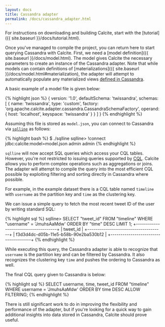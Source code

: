 ```yaml
---
layout: docs
title: Cassandra adapter
permalink: /docs/cassandra_adapter.html
---
```

<!--
{% comment %}
Licensed to the Apache Software Foundation (ASF) under one or more
contributor license agreements.  See the NOTICE file distributed with
this work for additional information regarding copyright ownership.
The ASF licenses this file to you under the Apache License, Version 2.0
(the "License"); you may not use this file except in compliance with
the License.  You may obtain a copy of the License at

http://www.apache.org/licenses/LICENSE-2.0

Unless required by applicable law or agreed to in writing, software
distributed under the License is distributed on an "AS IS" BASIS,
WITHOUT WARRANTIES OR CONDITIONS OF ANY KIND, either express or implied.
See the License for the specific language governing permissions and
limitations under the License.
{% endcomment %}
-->

For instructions on downloading and building Calcite, start with the
[tutorial]({{ site.baseurl }}/docs/tutorial.html).

Once you've managed to compile the project, you can return here to
start querying Cassandra with Calcite.  First, we need a
[model definition]({{ site.baseurl }}/docs/model.html).
The model gives Calcite the necessary parameters to create an instance
of the Cassandra adapter. Note that while models can contain
definitions of
[materializations]({{ site.baseurl }}/docs/model.html#materialization),
the adapter will attempt to automatically populate any materialized views
[defined in Cassandra](http://www.datastax.com/dev/blog/new-in-cassandra-3-0-materialized-views).

A basic example of a model file is given below:

{% highlight json %}
{
  version: '1.0',
  defaultSchema: 'twissandra',
  schemas: [
    {
      name: 'twissandra',
      type: 'custom',
      factory: 'org.apache.calcite.adapter.cassandra.CassandraSchemaFactory',
      operand: {
        host: 'localhost',
        keyspace: 'twissandra'
      }
    }
  ]
}
{% endhighlight %}

Assuming this file is stored as `model.json`, you can connect to
Cassandra via [`sqlline`](https://github.com/julianhyde/sqlline) as
follows:

{% highlight bash %}
$ ./sqlline
sqlline> !connect jdbc:calcite:model=model.json admin admin
{% endhighlight %}

`sqlline` will now accept SQL queries which access your CQL tables.
However, you're not restricted to issuing queries supported by
[CQL](https://cassandra.apache.org/doc/cql3/CQL-2.2.html).
Calcite allows you to perform complex operations such as aggregations
or joins. The adapter will attempt to compile the query into the most
efficient CQL possible by exploiting filtering and sorting directly in
Cassandra where possible.

For example, in the example dataset there is a CQL table named `timeline`
with `username` as the partition key and `time` as the clustering key.

We can issue a simple query to fetch the most recent tweet ID of the
user by writing standard SQL:

{% highlight sql %}
sqlline> SELECT "tweet_id"
         FROM "timeline"
         WHERE "username" = 'JmuhsAaMdw'
         ORDER BY "time" DESC LIMIT 1;
+--------------------------------------+
| tweet_id                             |
+--------------------------------------+
| f3d3d4dc-d05b-11e5-b58b-90e2ba530b12 |
+--------------------------------------+
{% endhighlight %}

While executing this query, the Cassandra adapter is able to recognize
that `username` is the partition key and can be filtered by Cassandra.
It also recognizes the clustering key `time` and pushes the ordering to
Cassandra as well.

The final CQL query given to Cassandra is below:

{% highlight sql %}
SELECT username, time, tweet_id
FROM "timeline"
WHERE username = 'JmuhsAaMdw'
ORDER BY time DESC ALLOW FILTERING;
{% endhighlight %}

There is still significant work to do in improving the flexibility and
performance of the adapter, but if you're looking for a quick way to
gain additional insights into data stored in Cassandra, Calcite should
prove useful.
